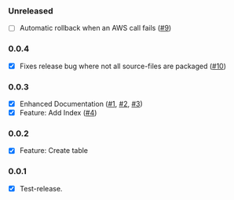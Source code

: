### Unreleased
 - [ ] Automatic rollback when an AWS call fails ([#9](/../../issues/9))

### 0.0.4
 - [x] Fixes release bug where not all source-files are packaged ([#10](/../../issues/10))

### 0.0.3
 - [x] Enhanced Documentation ([#1](/../../issues/1), [#2](/../../issues/2), [#3](/../../issues/3))
 - [x] Feature: Add Index ([#4](/../../issues/4))

### 0.0.2
 - [x] Feature: Create table

### 0.0.1
 - [x] Test-release.